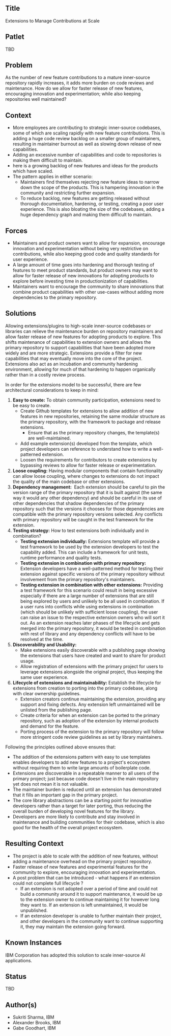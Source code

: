 ## Title

Extensions to Manage Contributions at Scale

## Patlet

TBD

## Problem

As the number of new feature contributions to a mature inner-source repository rapidly increases, it adds more burden on code reviews and maintenance. How do we allow for faster release of new features, encouraging innovation and experimentation; while also keeping repositories well maintained?

## Context

- More employees are contributing to strategic inner-source codebases, some of which are scaling rapidly with new feature contributions. This is adding a huge code review backlog on a smaller group of maintainers, resulting in maintainer burnout as well as slowing down release of new capabilities.
- Adding an excessive number of capabilities and code to repositories is making them difficult to maintain.
- here is a growing backlog of new features and ideas for the products which have scaled.
- The pattern applies in either scenario:
   - Maintainers find themselves rejecting new feature ideas to narrow down the scope of the products. This is hampering innovation in the community and restricting further expansion.
   - To reduce backlog, new features are getting released without thorough documentation, hardening, or testing, creating a poor user experience. This is also bloating the size of the codebases, adding a huge dependency graph and making them difficult to maintain.

## Forces

- Maintainers and product owners want to allow for expansion, encourage innovation and experimentation without being very restrictive on contributions, while also keeping good code and quality standards for user experience.
- A large amount of time goes into hardening and thorough testing of features to meet product standards, but product owners may want to allow for faster release of new innovations for adopting products to explore before investing time in productionization of capabilities.
- Maintainers want to encourage the community to share innovations that combine product capabilities with other use-cases without adding more dependencies to the primary repository.

## Solutions

Allowing extensions/plugins to high-scale inner-source codebases or libraries can relieve the maintenance burden on repository maintainers and allow faster release of new features for adopting products to explore. This shifts maintenance of capabilities to extension owners and allows the primary repository to support capabilities that have been adopted more widely and are more strategic. Extensions provide a filter for new capabilities that may eventually move into the core of the project. Extensions also act as an incubation and community hardening environment, allowing for much of that hardening to happen organically rather than in a costly review process.

In order for the extensions model to be successful, there are few architectural considerations to keep in mind:

1. <b>Easy to create:</b> To obtain community participation, extensions need to be easy to create.
   - Create Github templates for extensions to allow addition of new features in new repositories, retaining the same modular structure as the primary repository, with the framework to package and release extensions.
      - Ensure that as the primary repository changes, the template(s) are well-maintained.
   - Add example extension(s) developed from the template, which project developers can reference to understand how to write a well-patterned extension.
   - Loosen the requirements for contributors to create extensions by bypassing reviews to allow for faster release or experimentation.
2. <b>Loose coupling:</b> Having modular components that contain functionality can allow loose coupling, where changes to extensions do not impact the quality of the main codebase or other extensions.
3. <b>Dependency management:</b>  Each extension should be careful to pin the version range of the primary repository that it is built against (the same way it would any other dependency) and should be careful in its use of other dependencies that shadow dependencies of the primary repository such that the versions it chooses for those dependencies are compatible with the primary repository versions selected. Any conflicts with primary repository will be caught in the test framework for the extension.
4. <b>Testing strategy:</b> How to test extensions both individually and in combination?
   - <b>Testing extension individually:</b> Extensions template will provide a test framework to be used by the extension developers to test the capability added. This can include a framework for unit tests, runtime performance and quality tests.
   - <b>Testing extension in combination with primary repository:</b> Extension developers have a well-patterned method for testing their extension against specific versions of the primary repository without involvement from the primary repository's maintainers.
   - <b>Testing extension in combination with other extensions:</b> Providing a test framework for this scenario could result in being excessive especially if there are a large number of extensions that are still being explored by users and unlikely to be all used in combination. If a user runs into conflicts while using extensions in combination (which should be unlikely with sufficient loose coupling), the user can raise an issue to the respective extension owners who will sort it out. As an extension reaches later phases of the lifecycle and gets merged into the primary repository, it would be tested in combination with rest of library and any dependency conflicts will have to be resolved at the time.
5. <b>Discoverability and Usability:</b>
   - Make extensions easily discoverable with a publishing page showing the extensions that users have created and want to share for product usage.
   - Allow registration of extensions with the primary project for users to leverage extensions alongside the original project, thus keeping the same user experience.
6. <b>Lifecycle of extensions and maintainability:</b> Establish the lifecycle for extensions from creation to porting into the primary codebase, along with clear ownership guidelines.
   - Extension creators continue maintaining the extension, providing any support and fixing defects. Any extension left unmaintained will be unlisted from the publishing page.
   - Create criteria for when an extension can be ported to the primary repository, such as adoption of the extension by internal products and demand for the feature.
   - Porting process of the extension to the primary repository will follow more stringent code review guidelines as set by library maintainers.

Following the principles outlined above ensures that:

- The addition of the extensions pattern with easy to use templates enables developers to add new features to a project's ecosystem without requiring them to write large amounts of boilerplate code.
- Extensions are discoverable in a repeatable manner to all users of the primary project; just because code doesn't live in the main repository yet does not mean it is not valuable.
- The maintainer burden is reduced until an extension has demonstrated that it fills an important gap in the primary project.
- The core library abstractions can be a starting point for innovative developers rather than a target for later porting, thus reducing the overall burden of developing novel features for the library.
- Developers are more likely to contribute and stay involved in maintenance and building communities for their codebase, which is also good for the health of the overall project ecosystem.

## Resulting Context

- The project is able to scale with the addition of new features, without adding a maintenance overhead on the primary project repository.
- Faster release of new features and experimental features for the community to explore, encouraging innovation and experimentation.
- A post problem that can be introduced - what happens if an extension could not complete full lifecycle ?
   - If an extension is not adopted over a period of time and could not build a community around it to support maintenance, it would be up to the extension owner to continue maintaining it for however long they want to. If an extension is left unmaintained, it would be unpublished.
   - If an extension developer is unable to further maintain their project, and other developers in the community want to continue supporting it, they may maintain the extension going forward.

## Known Instances

IBM Corporation has adopted this solution to scale inner-source AI applications.

## Status

TBD

## Author(s)

- Sukriti Sharma, IBM
- Alexander Brooks, IBM
- Gabe Goodhart, IBM

